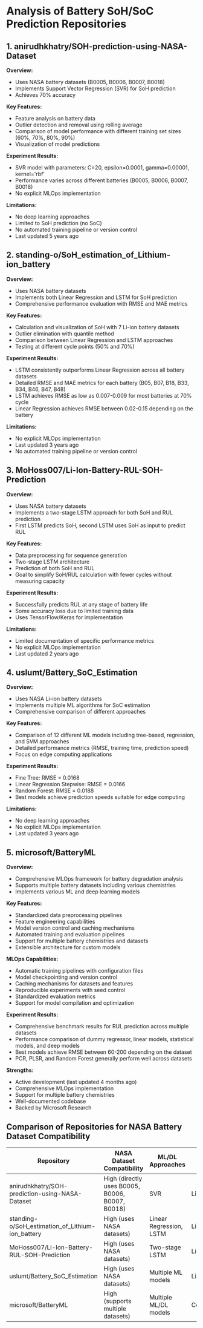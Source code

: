 # Analysis of Battery SoH/SoC Prediction Repositories

## 1. anirudhkhatry/SOH-prediction-using-NASA-Dataset

**Overview:**
- Uses NASA battery datasets (B0005, B0006, B0007, B0018)
- Implements Support Vector Regression (SVR) for SoH prediction
- Achieves 70% accuracy

**Key Features:**
- Feature analysis on battery data
- Outlier detection and removal using rolling average
- Comparison of model performance with different training set sizes (60%, 70%, 80%, 90%)
- Visualization of model predictions

**Experiment Results:**
- SVR model with parameters: C=20, epsilon=0.0001, gamma=0.00001, kernel='rbf'
- Performance varies across different batteries (B0005, B0006, B0007, B0018)
- No explicit MLOps implementation

**Limitations:**
- No deep learning approaches
- Limited to SoH prediction (no SoC)
- No automated training pipeline or version control
- Last updated 5 years ago

## 2. standing-o/SoH_estimation_of_Lithium-ion_battery

**Overview:**
- Uses NASA battery datasets
- Implements both Linear Regression and LSTM for SoH prediction
- Comprehensive performance evaluation with RMSE and MAE metrics

**Key Features:**
- Calculation and visualization of SoH with 7 Li-ion battery datasets
- Outlier elimination with quantile method
- Comparison between Linear Regression and LSTM approaches
- Testing at different cycle points (50% and 70%)

**Experiment Results:**
- LSTM consistently outperforms Linear Regression across all battery datasets
- Detailed RMSE and MAE metrics for each battery (B05, B07, B18, B33, B34, B46, B47, B48)
- LSTM achieves RMSE as low as 0.007-0.009 for most batteries at 70% cycle
- Linear Regression achieves RMSE between 0.02-0.15 depending on the battery

**Limitations:**
- No explicit MLOps implementation
- Last updated 3 years ago
- No automated training pipeline or version control

## 3. MoHoss007/Li-Ion-Battery-RUL-SOH-Prediction

**Overview:**
- Uses NASA battery datasets
- Implements a two-stage LSTM approach for both SoH and RUL prediction
- First LSTM predicts SoH, second LSTM uses SoH as input to predict RUL

**Key Features:**
- Data preprocessing for sequence generation
- Two-stage LSTM architecture
- Prediction of both SoH and RUL
- Goal to simplify SoH/RUL calculation with fewer cycles without measuring capacity

**Experiment Results:**
- Successfully predicts RUL at any stage of battery life
- Some accuracy loss due to limited training data
- Uses TensorFlow/Keras for implementation

**Limitations:**
- Limited documentation of specific performance metrics
- No explicit MLOps implementation
- Last updated 2 years ago

## 4. uslumt/Battery_SoC_Estimation

**Overview:**
- Uses NASA Li-ion battery datasets
- Implements multiple ML algorithms for SoC estimation
- Comprehensive comparison of different approaches

**Key Features:**
- Comparison of 12 different ML models including tree-based, regression, and SVM approaches
- Detailed performance metrics (RMSE, training time, prediction speed)
- Focus on edge computing applications

**Experiment Results:**
- Fine Tree: RMSE = 0.0168
- Linear Regression Stepwise: RMSE = 0.0166
- Random Forest: RMSE = 0.0188
- Best models achieve prediction speeds suitable for edge computing

**Limitations:**
- No deep learning approaches
- No explicit MLOps implementation
- Last updated 3 years ago

## 5. microsoft/BatteryML

**Overview:**
- Comprehensive MLOps framework for battery degradation analysis
- Supports multiple battery datasets including various chemistries
- Implements various ML and deep learning models

**Key Features:**
- Standardized data preprocessing pipelines
- Feature engineering capabilities
- Model version control and caching mechanisms
- Automated training and evaluation pipelines
- Support for multiple battery chemistries and datasets
- Extensible architecture for custom models

**MLOps Capabilities:**
- Automatic training pipelines with configuration files
- Model checkpointing and version control
- Caching mechanisms for datasets and features
- Reproducible experiments with seed control
- Standardized evaluation metrics
- Support for model compilation and optimization

**Experiment Results:**
- Comprehensive benchmark results for RUL prediction across multiple datasets
- Performance comparison of dummy regressor, linear models, statistical models, and deep models
- Best models achieve RMSE between 60-200 depending on the dataset
- PCR, PLSR, and Random Forest generally perform well across datasets

**Strengths:**
- Active development (last updated 4 months ago)
- Comprehensive MLOps implementation
- Support for multiple battery chemistries
- Well-documented codebase
- Backed by Microsoft Research

## Comparison of Repositories for NASA Battery Dataset Compatibility

| Repository | NASA Dataset Compatibility | ML/DL Approaches | MLOps Features | Recency | Performance |
|------------|----------------------------|------------------|----------------|---------|-------------|
| anirudhkhatry/SOH-prediction-using-NASA-Dataset | High (directly uses B0005, B0006, B0007, B0018) | SVR | Limited | 5 years old | 70% accuracy |
| standing-o/SoH_estimation_of_Lithium-ion_battery | High (uses NASA datasets) | Linear Regression, LSTM | Limited | 3 years old | LSTM: RMSE 0.007-0.009 |
| MoHoss007/Li-Ion-Battery-RUL-SOH-Prediction | High (uses NASA datasets) | Two-stage LSTM | Limited | 2 years old | Not explicitly stated |
| uslumt/Battery_SoC_Estimation | High (uses NASA datasets) | Multiple ML models | Limited | 3 years old | Best RMSE: 0.0166-0.0188 |
| microsoft/BatteryML | High (supports multiple datasets) | Multiple ML/DL models | Comprehensive | 4 months old | Varies by model and dataset |
